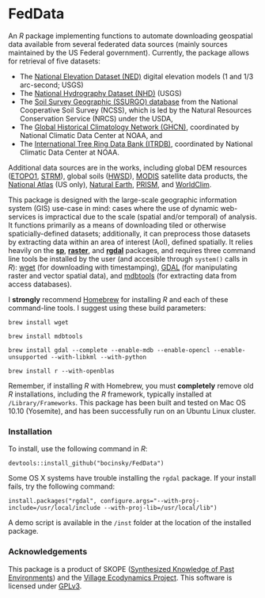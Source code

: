 # FedData
An *R* package implementing functions to automate downloading geospatial data available from several federated data sources (mainly sources maintained by the US Federal government). Currently, the package allows for retrieval of five datasets: 

* The [National Elevation Dataset (NED)](http://ned.usgs.gov) digital elevation models (1 and 1/3 arc-second; USGS)
* The [National Hydrography Dataset (NHD)](http://nhd.usgs.gov) (USGS)
* The [Soil Survey Geographic (SSURGO) database](http://websoilsurvey.sc.egov.usda.gov/) from the National Cooperative Soil Survey (NCSS), which is led by the Natural Resources Conservation Service (NRCS) under the USDA,
* The [Global Historical Climatology Network (GHCN)](http://www.ncdc.noaa.gov/data-access/land-based-station-data/land-based-datasets/global-historical-climatology-network-ghcn), coordinated by National Climatic Data Center at NOAA, and
* The [International Tree Ring Data Bank (ITRDB)](http://www.ncdc.noaa.gov/data-access/paleoclimatology-data/datasets/tree-ring), coordinated by National Climatic Data Center at NOAA.

Additional data sources are in the works, including global DEM resources ([ETOPO1](https://www.ngdc.noaa.gov/mgg/global/global.html), [STRM](http://www2.jpl.nasa.gov/srtm/)), global soils ([HWSD](http://webarchive.iiasa.ac.at/Research/LUC/External-World-soil-database/HTML/)), [MODIS](http://modis.gsfc.nasa.gov) satellite data products, the [National Atlas](http://nationalmap.gov/small_scale/) (US only), [Natural Earth](http://www.naturalearthdata.com), [PRISM](http://www.prism.oregonstate.edu), and [WorldClim](http://www.worldclim.org).

This package is designed with the large-scale geographic information system (GIS) use-case in mind: cases where the use of dynamic web-services is impractical due to the scale (spatial and/or temporal) of analysis. It functions primarily as a means of downloading tiled or otherwise spaticially-defined datasets; additionally, it can preprocess those datasets by extracting data within an area of interest (AoI), defined spatially. It relies heavily on the [**sp**](http://cran.r-project.org/package=sp), [**raster**](http://cran.r-project.org/package=raster), and [**rgdal**](http://cran.r-project.org/package=rgdal) packages, and requires three command line tools be installed by the user (and accesible through `system()` calls in *R*): [wget](https://www.gnu.org/software/wget/) (for downloading with timestamping), [GDAL](http://www.gdal.org) (for manipulating raster and vector spatial data), and [mdbtools](http://mdbtools.sourceforge.net) (for extracting data from access databases).

I **strongly** recommend [Homebrew](http://brew.sh) for installing *R* and each of these command-line tools. I suggest using these build parameters:

`brew install wget`

`brew install mdbtools`

`brew install gdal --complete --enable-mdb --enable-opencl --enable-unsupported --with-libkml --with-python`

`brew install r --with-openblas`

Remember, if installing *R* with Homebrew, you must **completely** remove old *R* installations, including the *R* framework, typically installed at `/Library/Frameworks`. This package has been built and tested on Mac OS 10.10 (Yosemite), and has been successfully run on an Ubuntu Linux cluster.

### Installation
To install, use the following command in *R*:

`devtools::install_github("bocinsky/FedData")`

Some OS X systems have trouble installing the `rgdal` package. If your install fails, try the following command:

`install.packages("rgdal", configure.args="--with-proj-include=/usr/local/include --with-proj-lib=/usr/local/lib")`

A demo script is available in the `/inst` folder at the location of the installed package.

### Acknowledgements
This package is a product of SKOPE ([Synthesized Knowledge of Past Environments](https://www.envirecon.org)) and the [Village Ecodynamics Project](http://village.anth.wsu.edu). This software is licensed under [GPLv3](https://www.gnu.org/copyleft/gpl.html).